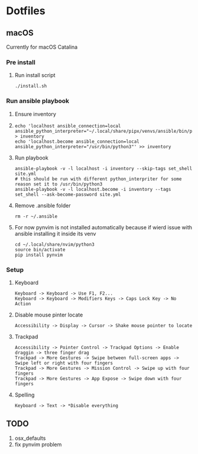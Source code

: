 # Dotfiles

## macOS
Currently for macOS Catalina

### Pre install

1. Run install script
   ```console
   ./install.sh
   ```

### Run ansible playbook

1. Ensure inventory
1. ```console
   echo 'localhost ansible_connection=local ansible_python_interpreter="~/.local/share/pipx/venvs/ansible/bin/python3"' > inventory
   echo 'localhost.become ansible_connection=local ansible_python_interpreter="/usr/bin/python3"' >> inventory
   ```
1. Run playbook
   ```console
   ansible-playbook -v -l localhost -i inventory --skip-tags set_shell site.yml
   # this should be run with different python_interpriter for some reason set it to /usr/bin/python3
   ansible-playbook -v -l localhost.become -i inventory --tags set_shell --ask-become-password site.yml
   ```
1. Remove .ansible folder
   ```console
   rm -r ~/.ansible
   ```
1. For now pynvim is not installed automatically because if wierd issue with ansible installing it inside its venv
   ```console
   cd ~/.local/share/nvim/python3
   source bin/activate
   pip install pynvim
   ```

### Setup
1. Keyboard
   ```
   Keyboard -> Keyboard -> Use F1, F2...
   Keyboard -> Keyboard -> Modifiers Keys -> Caps Lock Key -> No Action
   ```
1. Disable mouse pinter locate
   ```
   Accessibility -> Display -> Cursor -> Shake mouse pointer to locate
   ```
1. Trackpad
   ```
   Accessibility -> Pointer Control -> Trackpad Options -> Enable draggin -> three finger drag
   Trackpad -> More Gestures -> Swipe between full-screen apps -> Swipe left or right with four fingers
   Trackpad -> More Gestures -> Mission Control -> Swipe up with four fingers
   Trackpad -> More Gestures -> App Expose -> Swipe down with four fingers
   ```
1. Spelling
   ```
   Keyboard -> Text -> *Disable everything
   ```


## TODO
1. osx_defaults
1. fix pynvim problem
